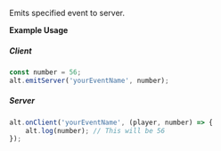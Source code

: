 Emits specified event to server.

**Example Usage**

##### Client

```js
const number = 56;
alt.emitServer('yourEventName', number);
```

##### Server

```js
alt.onClient('yourEventName', (player, number) => {
    alt.log(number); // This will be 56
});
```
